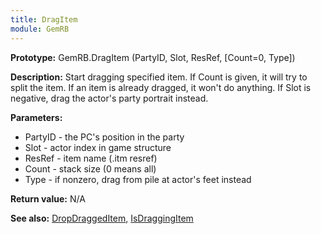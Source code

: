 ```yaml
---
title: DragItem
module: GemRB
---
```


**Prototype:** GemRB.DragItem (PartyID, Slot, ResRef, [Count=0, Type])

**Description:** Start dragging specified item. If Count is given, it will 
try to split the item. If an  item is already dragged, it won't do 
anything. If Slot is negative, drag the actor's party portrait instead.

**Parameters:**
  * PartyID - the PC's position in the party
  * Slot    - actor index in game structure
  * ResRef  - item name (.itm resref)
  * Count   - stack size (0 means all)
  * Type    - if nonzero, drag from pile at actor's feet instead

**Return value:** N/A

**See also:** [DropDraggedItem](DropDraggedItem.md), [IsDraggingItem](IsDraggingItem.md)
